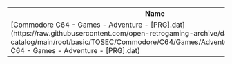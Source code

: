 <table>
<tr><th>Name</th><th>Size</th></tr>
<tr><td>[Commodore C64 - Games - Adventure - [PRG].dat](https://raw.githubusercontent.com/open-retrogaming-archive/dat-catalog/main/root/basic/TOSEC/Commodore/C64/Games/Adventure/[PRG]/Commodore C64 - Games - Adventure - [PRG].dat)</td><td>665456</td></tr>
</table>
